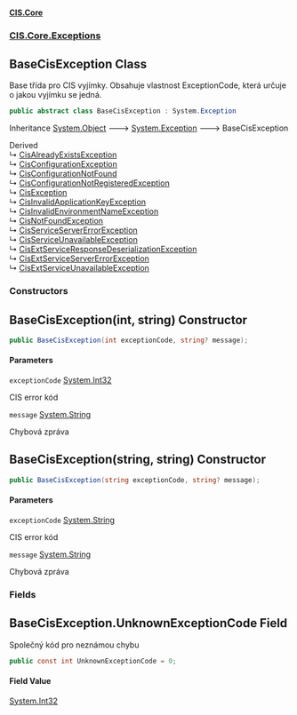 #### [CIS.Core](index.md 'index')
### [CIS.Core.Exceptions](CIS.Core.Exceptions.md 'CIS.Core.Exceptions')

## BaseCisException Class

Base třída pro CIS vyjímky. Obsahuje vlastnost ExceptionCode, která určuje o jakou vyjímku se jedná.

```csharp
public abstract class BaseCisException : System.Exception
```

Inheritance [System.Object](https://docs.microsoft.com/en-us/dotnet/api/System.Object 'System.Object') &#129106; [System.Exception](https://docs.microsoft.com/en-us/dotnet/api/System.Exception 'System.Exception') &#129106; BaseCisException

Derived  
&#8627; [CisAlreadyExistsException](CIS.Core.Exceptions.CisAlreadyExistsException.md 'CIS.Core.Exceptions.CisAlreadyExistsException')  
&#8627; [CisConfigurationException](CIS.Core.Exceptions.CisConfigurationException.md 'CIS.Core.Exceptions.CisConfigurationException')  
&#8627; [CisConfigurationNotFound](CIS.Core.Exceptions.CisConfigurationNotFound.md 'CIS.Core.Exceptions.CisConfigurationNotFound')  
&#8627; [CisConfigurationNotRegisteredException](CIS.Core.Exceptions.CisConfigurationNotRegisteredException.md 'CIS.Core.Exceptions.CisConfigurationNotRegisteredException')  
&#8627; [CisException](CIS.Core.Exceptions.CisException.md 'CIS.Core.Exceptions.CisException')  
&#8627; [CisInvalidApplicationKeyException](CIS.Core.Exceptions.CisInvalidApplicationKeyException.md 'CIS.Core.Exceptions.CisInvalidApplicationKeyException')  
&#8627; [CisInvalidEnvironmentNameException](CIS.Core.Exceptions.CisInvalidEnvironmentNameException.md 'CIS.Core.Exceptions.CisInvalidEnvironmentNameException')  
&#8627; [CisNotFoundException](CIS.Core.Exceptions.CisNotFoundException.md 'CIS.Core.Exceptions.CisNotFoundException')  
&#8627; [CisServiceServerErrorException](CIS.Core.Exceptions.CisServiceServerErrorException.md 'CIS.Core.Exceptions.CisServiceServerErrorException')  
&#8627; [CisServiceUnavailableException](CIS.Core.Exceptions.CisServiceUnavailableException.md 'CIS.Core.Exceptions.CisServiceUnavailableException')  
&#8627; [CisExtServiceResponseDeserializationException](CIS.Core.Exceptions.ExternalServices.CisExtServiceResponseDeserializationException.md 'CIS.Core.Exceptions.ExternalServices.CisExtServiceResponseDeserializationException')  
&#8627; [CisExtServiceServerErrorException](CIS.Core.Exceptions.ExternalServices.CisExtServiceServerErrorException.md 'CIS.Core.Exceptions.ExternalServices.CisExtServiceServerErrorException')  
&#8627; [CisExtServiceUnavailableException](CIS.Core.Exceptions.ExternalServices.CisExtServiceUnavailableException.md 'CIS.Core.Exceptions.ExternalServices.CisExtServiceUnavailableException')
### Constructors

<a name='CIS.Core.Exceptions.BaseCisException.BaseCisException(int,string)'></a>

## BaseCisException(int, string) Constructor

```csharp
public BaseCisException(int exceptionCode, string? message);
```
#### Parameters

<a name='CIS.Core.Exceptions.BaseCisException.BaseCisException(int,string).exceptionCode'></a>

`exceptionCode` [System.Int32](https://docs.microsoft.com/en-us/dotnet/api/System.Int32 'System.Int32')

CIS error kód

<a name='CIS.Core.Exceptions.BaseCisException.BaseCisException(int,string).message'></a>

`message` [System.String](https://docs.microsoft.com/en-us/dotnet/api/System.String 'System.String')

Chybová zpráva

<a name='CIS.Core.Exceptions.BaseCisException.BaseCisException(string,string)'></a>

## BaseCisException(string, string) Constructor

```csharp
public BaseCisException(string exceptionCode, string? message);
```
#### Parameters

<a name='CIS.Core.Exceptions.BaseCisException.BaseCisException(string,string).exceptionCode'></a>

`exceptionCode` [System.String](https://docs.microsoft.com/en-us/dotnet/api/System.String 'System.String')

CIS error kód

<a name='CIS.Core.Exceptions.BaseCisException.BaseCisException(string,string).message'></a>

`message` [System.String](https://docs.microsoft.com/en-us/dotnet/api/System.String 'System.String')

Chybová zpráva
### Fields

<a name='CIS.Core.Exceptions.BaseCisException.UnknownExceptionCode'></a>

## BaseCisException.UnknownExceptionCode Field

Společný kód pro neznámou chybu

```csharp
public const int UnknownExceptionCode = 0;
```

#### Field Value
[System.Int32](https://docs.microsoft.com/en-us/dotnet/api/System.Int32 'System.Int32')